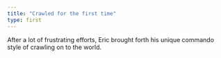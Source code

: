 ```yaml
---
title: "Crawled for the first time"
type: first
---
```


After a lot of frustrating efforts, Eric brought forth his unique commando style of crawling on to the world.